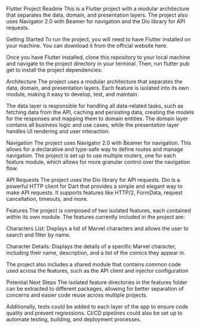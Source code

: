 Flutter Project Readme
This is a Flutter project with a modular architecture that separates the data, domain, and presentation layers. The project also uses Navigator 2.0 with Beamer for navigation and the Dio library for API requests.

Getting Started
To run the project, you will need to have Flutter installed on your machine. You can download it from the official website here.

Once you have Flutter installed, clone this repository to your local machine and navigate to the project directory in your terminal. Then, run flutter pub get to install the project dependencies:

Architecture
The project uses a modular architecture that separates the data, domain, and presentation layers. Each feature is isolated into its own module, making it easy to develop, test, and maintain.

The data layer is responsible for handling all data-related tasks, such as fetching data from the API, caching and persisting data, creating the models for the responses and mapping them to domain entities. 
The domain layer contains all business logic and use cases, while the presentation layer handles UI rendering and user interaction.

Navigation
The project uses Navigator 2.0 with Beamer for navigation. This allows for a declarative and type-safe way to define routes and manage navigation. The project is set up to use multiple routers, one for each feature module, which allows for more granular control over the navigation flow.

API Requests
The project uses the Dio library for API requests. Dio is a powerful HTTP client for Dart that provides a simple and elegant way to make API requests. It supports features like HTTP/2, FormData, request cancellation, timeouts, and more.

Features
The project is composed of two isolated features, each contained within its own module. The features currently included in the project are:

Characters List: Displays a list of Marvel characters and allows the user to search and filter by name.

Character Details: Displays the details of a specific Marvel character, including their name, description, and a list of the comics they appear in.

The project also includes a shared module that contains common code used across the features, such as the API client and injector configuration

Potential Next Steps
The isolated feature directories in the features folder can be extracted to different packages, allowing for better separation of concerns and easier code reuse across multiple projects.

Additionally, tests could be added to each layer of the app to ensure code quality and prevent regressions. CI/CD pipelines could also be set up to automate testing, building, and deployment processes.